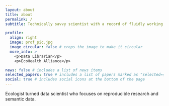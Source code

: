 ```yaml
---
layout: about
title: about
permalink: /
subtitle: Technically savvy scientist with a record of fluidly working on multiple large projects. Knows how to collaboratively build technical capacity around data-centric processes to achieve desired results.

profile:
  align: right
  image: prof_pic.jpg
  image_circular: false # crops the image to make it circular
  more_info: >
    <p>Data Librarian</p>
    <p>EcoHealth Alliance</p>

news: false # includes a list of news items
selected_papers: true # includes a list of papers marked as "selected={true}"
social: true # includes social icons at the bottom of the page
---
```


Ecologist turned data scientist who focuses on reproducible research and semantic data. 
